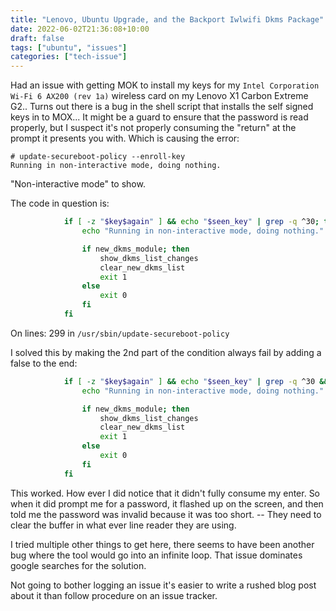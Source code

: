 ```yaml
---
title: "Lenovo, Ubuntu Upgrade, and the Backport Iwlwifi Dkms Package"
date: 2022-06-02T21:36:08+10:00
draft: false
tags: ["ubuntu", "issues"]
categories: ["tech-issue"]
---
```


Had an issue with getting MOK to install my keys for my `Intel Corporation Wi-Fi 6 AX200 (rev 1a)` 
wireless card on my Lenovo X1 Carbon Extreme G2.. Turns out there is a bug in the shell script that
installs the self signed keys in to MOX... It might be a guard to ensure that the password is read
properly, but I suspect it's not properly consuming the "return" at the prompt it presents you with.
Which is causing the error:
```shell
# update-secureboot-policy --enroll-key                                                                  
Running in non-interactive mode, doing nothing.
```

"Non-interactive mode" to show.

The code in question is:
```bash
            if [ -z "$key$again" ] && echo "$seen_key" | grep -q ^30; then
                echo "Running in non-interactive mode, doing nothing." >&2

                if new_dkms_module; then
                    show_dkms_list_changes
                    clear_new_dkms_list
                    exit 1
                else
                    exit 0
                fi
            fi
```

On lines: 299 in  `/usr/sbin/update-secureboot-policy`

I solved this by making the 2nd part of the condition always fail by adding a false to the end:
```bash
            if [ -z "$key$again" ] && echo "$seen_key" | grep -q ^30 && false; then
                echo "Running in non-interactive mode, doing nothing." >&2

                if new_dkms_module; then
                    show_dkms_list_changes
                    clear_new_dkms_list
                    exit 1
                else
                    exit 0
                fi
            fi
```

This worked. How ever I did notice that it didn't fully consume my enter. So when it did prompt me
for a password, it flashed up on the screen, and then told me the password was invalid because it was
too short. -- They need to clear the buffer in what ever line reader they are using.

I tried multiple other things to get here, there seems to have been another bug where the tool would
go into an infinite loop. That issue dominates google searches for the solution.

Not going to bother logging an issue it's easier to write a rushed blog post about it than follow
procedure on an issue tracker. 